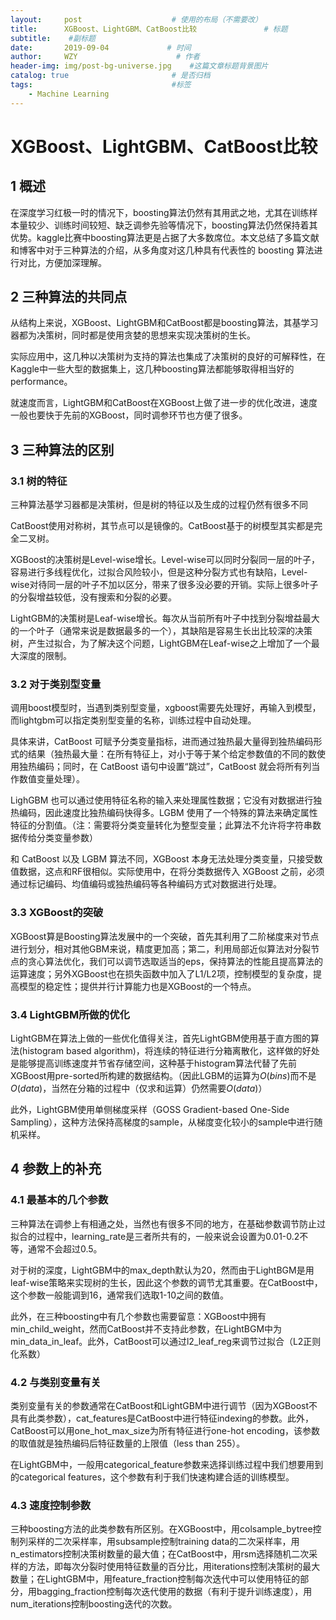 ```yaml
---
layout:     post                    # 使用的布局（不需要改）
title:      XGBoost、LightGBM、CatBoost比较               # 标题 
subtitle:    #副标题
date:       2019-09-04             # 时间
author:     WZY                      # 作者
header-img: img/post-bg-universe.jpg    #这篇文章标题背景图片
catalog: true                       # 是否归档
tags:                               #标签
    - Machine Learning
--- 
```


# XGBoost、LightGBM、CatBoost比较

## 1 概述
在深度学习红极一时的情况下，boosting算法仍然有其用武之地，尤其在训练样本量较少、训练时间较短、缺乏调参先验等情况下，boosting算法仍然保持着其优势。kaggle比赛中boosting算法更是占据了大多数席位。本文总结了多篇文献和博客中对于三种算法的介绍，从多角度对这几种具有代表性的 boosting 算法进行对比，方便加深理解。

## 2 三种算法的共同点
从结构上来说，XGBoost、LightGBM和CatBoost都是boosting算法，其基学习器都为决策树，同时都是使用贪婪的思想来实现决策树的生长。

实际应用中，这几种以决策树为支持的算法也集成了决策树的良好的可解释性，在Kaggle中一些大型的数据集上，这几种boosting算法都能够取得相当好的performance。

就速度而言，LightGBM和CatBoost在XGBoost上做了进一步的优化改进，速度一般也要快于先前的XGBoost，同时调参环节也方便了很多。

## 3 三种算法的区别
### 3.1 树的特征
三种算法基学习器都是决策树，但是树的特征以及生成的过程仍然有很多不同

CatBoost使用对称树，其节点可以是镜像的。CatBoost基于的树模型其实都是完全二叉树。

XGBoost的决策树是Level-wise增长。Level-wise可以同时分裂同一层的叶子，容易进行多线程优化，过拟合风险较小，但是这种分裂方式也有缺陷，Level-wise对待同一层的叶子不加以区分，带来了很多没必要的开销。实际上很多叶子的分裂增益较低，没有搜索和分裂的必要。

LightGBM的决策树是Leaf-wise增长。每次从当前所有叶子中找到分裂增益最大的一个叶子（通常来说是数据最多的一个），其缺陷是容易生长出比较深的决策树，产生过拟合，为了解决这个问题，LightGBM在Leaf-wise之上增加了一个最大深度的限制。

### 3.2 对于类别型变量
调用boost模型时，当遇到类别型变量，xgboost需要先处理好，再输入到模型，而lightgbm可以指定类别型变量的名称，训练过程中自动处理。

具体来讲，CatBoost 可赋予分类变量指标，进而通过独热最大量得到独热编码形式的结果（独热最大量：在所有特征上，对小于等于某个给定参数值的不同的数使用独热编码；同时，在 CatBoost 语句中设置“跳过”，CatBoost 就会将所有列当作数值变量处理）。

LighGBM 也可以通过使用特征名称的输入来处理属性数据；它没有对数据进行独热编码，因此速度比独热编码快得多。LGBM 使用了一个特殊的算法来确定属性特征的分割值。（注：需要将分类变量转化为整型变量；此算法不允许将字符串数据传给分类变量参数）

和 CatBoost 以及 LGBM 算法不同，XGBoost 本身无法处理分类变量，只接受数值数据，这点和RF很相似。实际使用中，在将分类数据传入 XGBoost 之前，必须通过标记编码、均值编码或独热编码等各种编码方式对数据进行处理。

### 3.3 XGBoost的突破
XGBoost算是Boosting算法发展中的一个突破，首先其利用了二阶梯度来对节点进行划分，相对其他GBM来说，精度更加高；第二，利用局部近似算法对分裂节点的贪心算法优化，我们可以调节选取适当的eps，保持算法的性能且提高算法的运算速度；另外XGBoost也在损失函数中加入了L1/L2项，控制模型的复杂度，提高模型的稳定性；提供并行计算能力也是XGBoost的一个特点。

### 3.4 LightGBM所做的优化
LightGBM在算法上做的一些优化值得关注，首先LightGBM使用基于直方图的算法(histogram based algorithm)，将连续的特征进行分箱离散化，这样做的好处是能够提高训练速度并节省存储空间，这种基于histogram算法代替了先前XGBoost用pre-sorted所构建的数据结构。（因此LGBM的运算为$O(bins)$而不是$O(data)$，当然在分箱的过程中（仅求和运算）仍然需要$O(data)$）

此外，LightGBM使用单侧梯度采样（GOSS Gradient-based One-Side Sampling），这种方法保持高梯度的sample，从梯度变化较小的sample中进行随机采样。

## 4 参数上的补充
### 4.1 最基本的几个参数
三种算法在调参上有相通之处，当然也有很多不同的地方，在基础参数调节防止过拟合的过程中，learning_rate是三者所共有的，一般来说会设置为0.01-0.2不等，通常不会超过0.5。

对于树的深度，LightGBM中的max_depth默认为20，然而由于LightBGM是用leaf-wise策略来实现树的生长，因此这个参数的调节尤其重要。在CatBoost中，这个参数一般能调到16，通常我们选取1-10之间的数值。

此外，在三种boosting中有几个参数也需要留意：XGBoost中拥有min_child_weight，然而CatBoost并不支持此参数，在LightBGM中为min_data_in_leaf。此外，CatBoost可以通过l2_leaf_reg来调节过拟合（L2正则化系数）

### 4.2 与类别变量有关
类别变量有关的参数通常在CatBoost和LightGBM中进行调节（因为XGBoost不具有此类参数），cat_features是CatBoost中进行特征indexing的参数。此外，CatBoost可以用one_hot_max_size为所有特征进行one-hot encoding，该参数的取值就是独热编码后特征数量的上限值（less than 255）。

在LightGBM中，一般用categorical_feature参数来选择训练过程中我们想要用到的categorical features，这个参数有利于我们快速构建合适的训练模型。

### 4.3 速度控制参数
三种boosting方法的此类参数有所区别。在XGBoost中，用colsample_bytree控制列采样的二次采样率，用subsample控制training data的二次采样率，用n_estimators控制决策树数量的最大值；在CatBoost中，用rsm选择随机二次采样的方法，即每次分裂时使用特征数量的百分比，用iterations控制决策树的最大数量；在LightGBM中，用feature_fraction控制每次迭代中可以使用特征的部分，用bagging_fraction控制每次迭代使用的数据（有利于提升训练速度），用num_iterations控制boosting迭代的次数。




